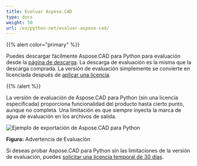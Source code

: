 ```yaml
---
title: Evaluar Aspose.CAD
type: docs
weight: 50
url: /es/python-net/evaluar-aspose-cad/
---
```


{{% alert color="primary" %}}

Puedes descargar fácilmente Aspose.CAD para Python para evaluación desde la [página de descarga](https://downloads.aspose.com/cad/python-net). La descarga de evaluación es la misma que la descarga comprada. La versión de evaluación simplemente se convierte en licenciada después de [aplicar una licencia](/es/cad/python-net/licensing/).

{{% /alert %}}

La versión de evaluación de Aspose.CAD para Python (sin una licencia especificada) proporciona funcionalidad del producto hasta cierto punto, aunque no completa. Una limitación es que siempre inyecta la marca de agua de evaluación en los archivos de salida.

![Ejemplo de exportación de Aspose.CAD para Python](/es/_assets/AreaChartReport.jpg)

**Figura:** Advertencia de Evaluación

Si deseas probar Aspose.CAD para Python sin las limitaciones de la versión de evaluación, puedes [solicitar una licencia temporal de 30 días](https://purchase.aspose.com/temporary-license).
